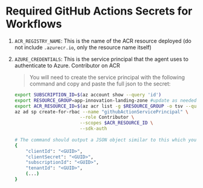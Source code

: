 # Required GitHub Actions Secrets for Workflows

1. `ACR_REGISTRY_NAME`: This is the name of the ACR resource deployed (do not include `.azurecr.io`, only the resource name itself)
2. `AZURE_CREDENTIALS`: This is the service principal that the agent uses to authenticate to Azure. Contributor on ACR
    > You will need to create the service principal with the following command and copy and paste the full json to the secret:

    ```bash
    export SUBSCRIPTION_ID=$(az account show --query 'id')
    export RESOURCE_GROUP=app-innovation-landing-zone #update as needed
    export ACR_RESOURCE_ID=$(az acr list -g $RESOURCE_GROUP -o tsv --query '[0].id') #assumes only one ACR in the resource group
    az ad sp create-for-rbac --name "githubActionServicePrincipal" \
                            --role Contributor \
                            --scopes $ACR_RESOURCE_ID \
                            --sdk-auth
                            
    # The command should output a JSON object similar to this which you should copy and paste
    {
        "clientId": "<GUID>",
        "clientSecret": "<GUID>",
        "subscriptionId": "<GUID>",
        "tenantId": "<GUID>",
        (...)
    }
    ```